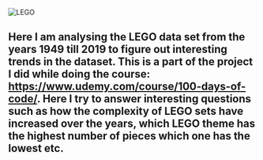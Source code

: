 
![LEGO](https://github.com/Dorcatz123/LEGO-dataset-analysis-using-pandas-and-matplotlib/assets/120886051/3dad27ea-6f40-4081-8521-fc5e6c7ad4cb)
## Here I am analysing the LEGO data set from the years 1949 till 2019 to figure out interesting trends in the dataset. This is a part of the project I did while doing the course: https://www.udemy.com/course/100-days-of-code/. Here I try to answer interesting questions such as how the complexity of LEGO sets have increased over the years, which LEGO theme has the highest number of pieces which one has the lowest etc.
